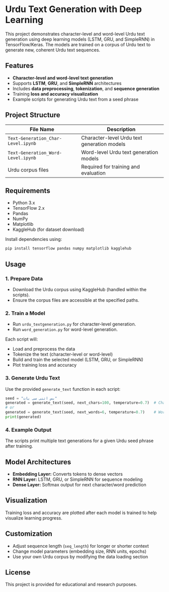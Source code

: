 # Urdu Text Generation with Deep Learning

This project demonstrates character-level and word-level Urdu text generation using deep learning models (LSTM, GRU, and SimpleRNN) in TensorFlow/Keras. The models are trained on a corpus of Urdu text to generate new, coherent Urdu text sequences.

## Features

- **Character-level and word-level text generation**
- Supports **LSTM**, **GRU**, and **SimpleRNN** architectures
- Includes **data preprocessing**, **tokenization**, and **sequence generation**
- Training **loss and accuracy visualization**
- Example scripts for generating Urdu text from a seed phrase

## Project Structure

| File Name                          | Description                                            |
|------------------------------------|--------------------------------------------------------|
| `Text-Generation_Char-Level.ipynb` | Character-level Urdu text generation models            |
| `Text-Generation_Word-Level.ipynb` | Word-level Urdu text generation models                 |
| Urdu corpus files                  | Required for training and evaluation                   |

## Requirements

- Python 3.x
- TensorFlow 2.x
- Pandas
- NumPy
- Matplotlib
- KaggleHub (for dataset download)

Install dependencies using:

```bash
pip install tensorflow pandas numpy matplotlib kagglehub
```

## Usage

### 1. Prepare Data

- Download the Urdu corpus using KaggleHub (handled within the scripts).
- Ensure the corpus files are accessible at the specified paths.

### 2. Train a Model

- Run `urdu_textgeneration.py` for character-level generation.
- Run `word_generation.py` for word-level generation.

Each script will:
- Load and preprocess the data
- Tokenize the text (character-level or word-level)
- Build and train the selected model (LSTM, GRU, or SimpleRNN)
- Plot training loss and accuracy

### 3. Generate Urdu Text

Use the provided `generate_text` function in each script:

```python
seed = "بس اتنی سی بات"
generated = generate_text(seed, next_chars=100, temperature=0.7)  # Character-level
# or
generated = generate_text(seed, next_words=6, temperature=0.7)    # Word-level
print(generated)
```

### 4. Example Output

The scripts print multiple text generations for a given Urdu seed phrase after training.

## Model Architectures

- **Embedding Layer:** Converts tokens to dense vectors
- **RNN Layer:** LSTM, GRU, or SimpleRNN for sequence modeling
- **Dense Layer:** Softmax output for next character/word prediction

## Visualization

Training loss and accuracy are plotted after each model is trained to help visualize learning progress.

## Customization

- Adjust sequence length (`seq_length`) for longer or shorter context
- Change model parameters (embedding size, RNN units, epochs)
- Use your own Urdu corpus by modifying the data loading section

## License

This project is provided for educational and research purposes.

